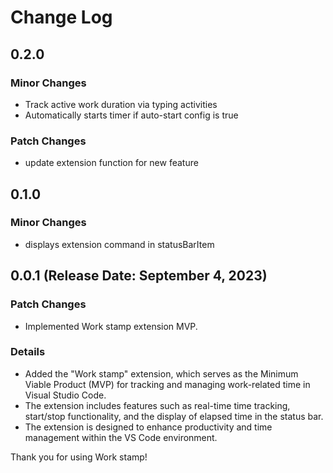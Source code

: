 # Change Log

## 0.2.0

### Minor Changes

- Track active work duration via typing activities
- Automatically starts timer if auto-start config is true

### Patch Changes

- update extension function for new feature

## 0.1.0

### Minor Changes

- displays extension command in statusBarItem

## 0.0.1 (Release Date: September 4, 2023)

### Patch Changes

- Implemented Work stamp extension MVP.

### Details

- Added the "Work stamp" extension, which serves as the Minimum Viable Product (MVP) for tracking and managing work-related time in Visual Studio Code.
- The extension includes features such as real-time time tracking, start/stop functionality, and the display of elapsed time in the status bar.
- The extension is designed to enhance productivity and time management within the VS Code environment.

Thank you for using Work stamp!
